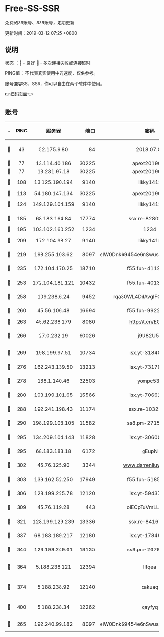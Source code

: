 # Free-SS-SSR

免费的SS账号、SSR账号，定期更新

更新时间：2019-03-12 07:25 +0800

## 说明

状态     ：🙂 - 良好 🙁 - 多次连接失败或连接超时

PING值   ：不代表真实使用中的速度，仅供参考。

账号兼容SS、SSR，你可以自由在两个软件中使用。

👉[扫码页面](https://liesauer.github.io/Free-SS-SSR/)👈

## 账号

|-|PING|服务器|端口|密码|加密方式|区域|
|:----:|:----:|:-----:|-----:|:----:|:----:|:----:|
|🙂|43|52.175.9.80|84|2018.07.07|chacha20-ietf-poly1305|HK|
|🙂|77|13.114.40.186|30225|apext2019006|chacha20|JP|
|🙂|77|13.231.97.18|30225|apext2019006|chacha20|JP|
|🙂|108|13.125.190.194|9140|likky1415|aes-256-cfb|KR|
|🙂|113|54.180.147.134|30225|apext2019006|chacha20|KR|
|🙂|124|149.129.104.159|9140|likky1415|aes-256-cfb|HK|
|🙂|185|68.183.164.84|17774|ssx.re-82809807|aes-256-cfb|US|
|🙂|195|103.102.160.252|1234|1234|rc4-md5|JP|
|🙂|209|172.104.98.27|9140|likky1415|aes-256-cfb|JP|
|🙂|219|198.255.103.62|8097|eIW0Dnk69454e6nSwuspv9DmS201tQ0D|aes-256-cfb|US|
|🙂|235|172.104.170.25|18710|f55.fun-41127984|aes-256-cfb|SG|
|🙂|253|172.104.181.121|10432|f55.fun-40137909|aes-256-cfb|SG|
|🙂|258|109.238.6.24|9452|rqa30WL4DdAvgIFG6Fs3znzTa|aes-256-cfb|FR|
|🙂|260|45.56.106.48|16694|f55.fun-99229922|aes-256-cfb|US|
|🙂|263|45.62.238.179|8080|http://t.cn/EGJIyrl|rc4-md5|CA|
|🙂|266|27.0.232.19|60026|j9U82U53|xchacha20-ietf-poly1305|HK|
|🙂|269|198.199.97.51|10734|isx.yt-31840098|aes-256-cfb|US|
|🙂|276|162.243.139.50|13213|isx.yt-73170206|aes-256-cfb|US|
|🙂|278|168.1.140.46|32503|yompc535|aes-256-cfb|AU|
|🙂|280|198.199.101.65|15566|isx.yt-70661200|aes-256-cfb|US|
|🙂|288|192.241.198.43|11174|ssx.re-10325861|aes-256-cfb|US|
|🙂|290|198.199.108.105|11582|ss8.pm-27159085|aes-256-cfb|US|
|🙂|295|134.209.104.143|11828|isx.yt-30600384|aes-256-cfb|SG|
|🙂|295|68.183.183.18|6172|gEupN|aes-256-cfb|SG|
|🙂|302|45.76.125.90|3344|www.darrenliuwei.com|aes-256-cfb|AU|
|🙂|303|139.162.52.250|17949|f55.fun-51854536|aes-256-cfb|SG|
|🙂|306|128.199.225.78|12120|isx.yt-59437690|aes-256-cfb|SG|
|🙂|309|45.76.119.28|443|oiECpTuVmLLxk4Ts|aes-256-cfb|AU|
|🙂|321|128.199.129.239|13336|ssx.re-84167135|aes-256-cfb|SG|
|🙂|337|68.183.189.217|12180|isx.yt-17848049|aes-256-cfb|SG|
|🙂|344|128.199.249.61|18135|ss8.pm-26798832|aes-256-cfb|SG|
|🙂|364|5.188.238.121|12394|llfqea|chacha20-ietf-poly1305|BR|
|🙂|374|5.188.238.92|12140|xakuaq|chacha20-ietf-poly1305|BR|
|🙂|400|5.188.238.34|12262|qayfyq|chacha20-ietf-poly1305|BR|
|🙂|265|192.240.99.182|8097|eIW0Dnk69454e6nSwuspv9DmS201tQ0D|aes-256-cfb|US|
